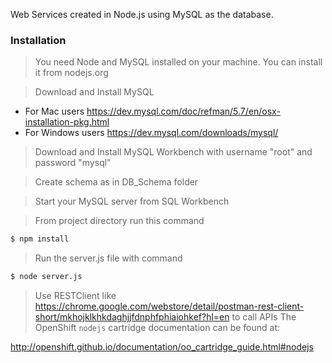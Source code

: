
Web Services created in Node.js using MySQL as the database. 

### Installation
>You need Node and MySQL installed on your machine. You can install it from nodejs.org

>Download and Install MySQL
- For Mac users https://dev.mysql.com/doc/refman/5.7/en/osx-installation-pkg.html
- For Windows users https://dev.mysql.com/downloads/mysql/

>Download and Install MySQL Workbench with username "root" and password "mysql"

>Create schema as in DB_Schema folder

>Start your MySQL server from SQL Workbench

>From project directory run this command
```sh
$ npm install
```
>Run the server.js file with command
```sh
$ node server.js
```

>Use RESTClient like https://chrome.google.com/webstore/detail/postman-rest-client-short/mkhojklkhkdaghjjfdnphfphiaiohkef?hl=en to call APIs
The OpenShift `nodejs` cartridge documentation can be found at:

http://openshift.github.io/documentation/oo_cartridge_guide.html#nodejs
